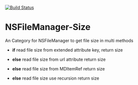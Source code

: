 
[![Build Status](https://travis-ci.com/surrenderios/NSFileManager-Size.svg?branch=master)](https://travis-ci.com/surrenderios/NSFileManager-Size)


# NSFileManager-Size
An Category for NSFileManager to get file size in multi methods

* **if** read file size from extended attribute key, 
	return size
	
* **else** read file size from url attribute
	return size
	
* **else** read file size from MDItemRef
	return size
	
* **else** read file size use recursion
	return size


